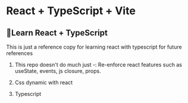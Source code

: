 # React + TypeScript + Vite

## 🦾Learn React + TypeScript

This is just a reference copy for learning react with typescript for future references

1. This repo doesn't do much just -:
   Re-enforce react features such as useState, events, js closure, props.

2. Css dynamic with react

3. Typescript
